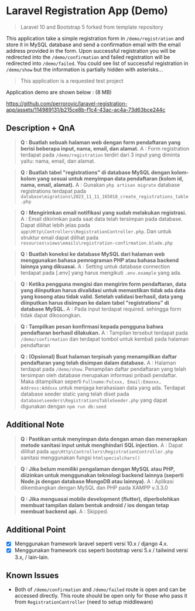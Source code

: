 
# Laravel Registration App (Demo)

> Laravel 10 and Bootstrap 5 forked from template repository

This application take a simple registration form in `/demo/registration` and store it in MySQL database and send a confirmation email with the email address provided in the form.
Upon successful registration you will be redirected into the `/demo/confirmation` and failed registration will be redirected into `/demo/failed`.
You could see list of successful registration in `/demo/show` but the information is partially hidden with asterisks...

> This application is a requested test project

Application demo are shown below : (8 MB)

https://github.com/perrorovic/laravel-registration-app/assets/114989131/b215ce8b-f1c4-43ac-ac4a-73d63bce244c

## Description + QnA

> **Q : Buatlah sebuah halaman web dengan form pendaftaran yang berisi beberapa input, nama, email, dan alamat.**
> A : Form registration terdapat pada `/demo/registration` terdiri dari 3 input yang diminta yaitu: nama, email, dan alamat.

> **Q : Buatlah tabel "registrations" di database MySQL dengan kolom-kolom yang sesuai untuk menyimpan data pendaftaran (kolom id, nama, email, alamat).**
> A : Gunakan `php artisan migrate` database registrations terdapat pada `database\migrations\2023_11_11_165018_create_registrations_table.php`

> **Q : Mengirimkan email notifikasi yang sudah melakukan registrasi.**
> A : Email dikirimkan pada saat data telah tersimpan pada database. Dapat dilihat lebih jelas pada `app\Http\Controllers\RegistrationController.php`. Dan untuk struktur email dapat dilihat pada `resources\views\emails\registration-confirmation.blade.php`

> **Q : Buatlah koneksi ke database MySQL dari halaman web menggunakan bahasa pemrograman PHP atau bahasa backend lainnya yang dikuasai.**
>A : Setting untuk database connection terdapat pada [.env] yang harus mengikuti `.env.example` yang ada.

> **Q : Ketika pengguna mengisi dan mengirim form pendaftaran, data yang diinputkan harus divalidasi untuk memastikan tidak ada data yang kosong atau tidak valid. Setelah validasi berhasil, data yang diinputkan harus disimpan ke dalam tabel "registrations" di database MySQL.**
> A : Pada input terdapat required. sehingga form tidak dapat dikosongkan.

> **Q : Tampilkan pesan konfirmasi kepada pengguna bahwa pendaftaran berhasil dilakukan.**
> A : Tampilan tersebut terdapat pada `/demo/confirmation` dan terdapat tombol untuk kembali pada halaman pendaftaran

> **Q : (Opsional) Buat halaman terpisah yang menampilkan daftar pendaftaran yang telah disimpan dalam database.**
> A : Halaman terdapat pada `/demo/show`. Penampilan daftar pendaftaran yang telah tersimpan oleh database merupakan informasi pribadi pendaftar. Maka ditampilkan seperti `Fullname:Fulxxx, Email:Emaxxx, Address:Addxxx` untuk menjaga kerahasiaan data yang ada. Terdapat database seeder static yang telah diset pada `database\seeders\RegistrationsTableSeeder.php` yang dapat digunakan dengan `npm run db:seed`


## Additional Note

> **Q : Pastikan untuk menyimpan data dengan aman dan menerapkan metode sanitasi input untuk menghindari SQL injection.**
> A : Dapat dilihat pada `app\Http\Controllers\RegistrationController.php` sanitasi menggunakan fungsi `htmlspecialchars()`

> **Q : Jika belum memiliki pengalaman dengan MySQL atau PHP, diizinkan untuk menggunakan teknologi backend lainnya (seperti Node.js dengan database MongoDB atau lainnya).**
> A : Aplikasi dikembangkan dengan MySQL dan PHP pada XAMPP v.3.3.0

> **Q : Jika menguasai mobile development (flutter), diperbolehkan membuat tampilan dalam bentuk android / ios dengan tetap membuat backend api.**
> A : Skipped.

## Additional Point

 - [x] Menggunakan framework laravel seperti versi 10.x / django 4.x.
 - [x] Menggunakan framework css seperti bootstrap versi 5.x / tailwind
       versi 3.x, / lain-lain.

## Known Issues

- Both of `/demo/confirmation` and `/demo/failed` route is open and can be accessed directly. This route should be open only for those who pass it from `RegistrationController` (need to setup middleware)
